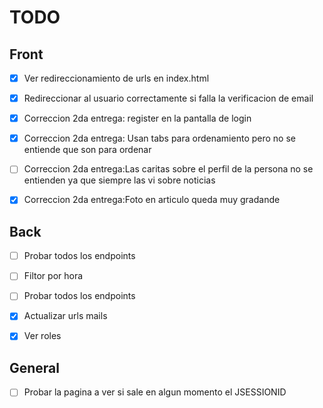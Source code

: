 # TODO

## Front
- [x] Ver redireccionamiento de urls en index.html 
- [x] Redireccionar al usuario correctamente si falla la verificacion de email
- [x] Correccion 2da entrega: register en la pantalla de login
- [x] Correccion 2da entrega: Usan tabs para ordenamiento pero no se entiende que son para ordenar
- [ ] Correccion 2da entrega:Las caritas sobre el perfil de la persona no se entienden ya que siempre las vi sobre noticias
- [x] Correccion 2da entrega:Foto en articulo queda muy gradande


## Back
- [ ] Probar todos los endpoints
- [ ] Filtor por hora
- [ ] Probar todos los endpoints
- [x] Actualizar urls mails
- [x] Ver roles


## General
- [ ] Probar la pagina a ver si sale en algun momento el JSESSIONID